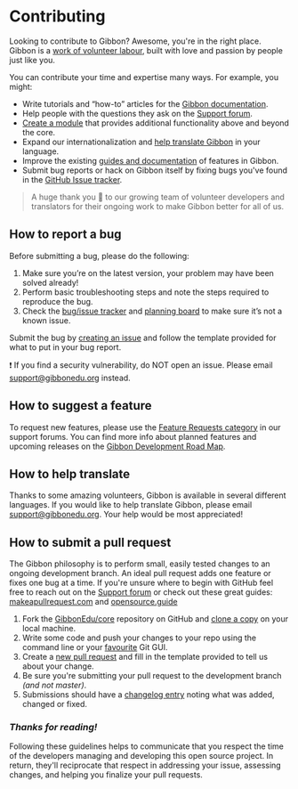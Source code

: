 # Contributing

Looking to contribute to Gibbon? Awesome, you're in the right place. Gibbon is a [work of volunteer labour](https://gibbonedu.org/about/), built with love and passion by people just like you.

You can contribute your time and expertise many ways. For example, you might:

* Write tutorials and “how-to” articles for the [Gibbon documentation](https://gibbonedu.org/support/).
* Help people with the questions they ask on the [Support forum](https://ask.gibbonedu.org).
* [Create a module](https://gibbonedu.org/support/developers/module-development/) that provides additional functionality above and beyond the core.
* Expand our internationalization and [help translate Gibbon](https://gibbonedu.org/support/administrators/multilingual-internationalisation-localisation/) in your language.
* Improve the existing [guides and documentation](https://gibbonedu.org/support/) of features in Gibbon.
* Submit bug reports or hack on Gibbon itself by fixing bugs you've found in the [GitHub Issue tracker](https://github.com/GibbonEdu/core/issues).

> A huge thank you :purple_heart: to our growing team of volunteer developers and translators
> for their ongoing work to make Gibbon better for all of us.


## How to report a bug

Before submitting a bug, please do the following:
1. Make sure you’re on the latest version, your problem may have been solved already!
2. Perform basic troubleshooting steps and note the steps required to reproduce the bug.
3. Check the [bug/issue tracker](https://github.com/GibbonEdu/core/issues) and [planning board](https://trello.com/b/aO7W3YsF/gibbon-v15) to make sure it’s not a known issue.

Submit the bug by [creating an issue](https://github.com/GibbonEdu/core/issues/new) and follow the template provided for what to put in your bug report.

:exclamation: If you find a security vulnerability, do NOT open an issue. Please email support@gibbonedu.org instead.


## How to suggest a feature

To request new features, please use the [Feature Requests category](https://ask.gibbonedu.org/c/feature-requests/12) in our support forums. You can find more info about planned features and upcoming releases on the [Gibbon Development Road Map](https://gibbonedu.org/support/developers/gibbon-road-map/).


## How to help translate

Thanks to some amazing volunteers, Gibbon is available in several different languages. If you would like to help translate Gibbon, please email support@gibbonedu.org. Your help would be most appreciated!


## How to submit a pull request

The Gibbon philosophy is to perform small, easily tested changes to an ongoing development branch. An ideal pull request adds one feature or fixes one bug at a time. If you're unsure where to begin with GitHub feel free to reach out on the [Support forum](https://ask.gibbonedu.org) or check out these great guides: [makeapullrequest.com](http://makeapullrequest.com/) and [opensource.guide](https://opensource.guide/how-to-contribute/)

1. Fork the [GibbonEdu/core](https://github.com/GibbonEdu/core) repository on GitHub and [clone a copy](https://help.github.com/articles/cloning-a-repository/) on your local machine.
2. Write some code and push your changes to your repo using the command line or your [favourite](https://www.sourcetreeapp.com/) Git GUI.
3. Create a [new pull request](https://github.com/GibbonEdu/core/pulls) and fill in the template provided to tell us about your change.
4. Be sure you're submitting your pull request to the development branch _(and not master)_.
5. Submissions should have a [changelog entry](https://github.com/GibbonEdu/core/blob/master/CHANGELOG.txt) noting what was added, changed or fixed.


### _Thanks for reading!_

Following these guidelines helps to communicate that you respect the time of the developers managing and developing this open source project. In return, they'll reciprocate that respect in addressing your issue, assessing changes, and helping you finalize your pull requests.
